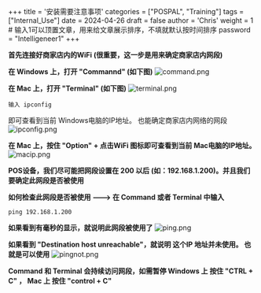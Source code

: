 +++
title = '安装需要注意事项'
categories = ["POSPAL", "Training"]
tags = ["Internal_Use"]
date = 2024-04-26
draft = false
author = 'Chris'
weight = 1 # 输入1可以顶置文章，用来给文章展示排序，不填就默认按时间排序
password = "Intelligeneer1"
+++

**首先连接好商家店内的WiFi (很重要，这一步是用来确定商家店内网段)**

**在 Windows 上，打开 "Commannd" (如下图)**
![command.png](/img/command.png)

**在 Mac 上，打开 "Terminal" (如下图)**
![terminal.png](/img/terminal.png)

```
输入 ipconfig
```
即可查看到当前 Windows电脑的IP地址。 也能确定商家店内网络的网段
![ipconfig.png](/img/ipconfig.png)

**在 Mac 上，按住 "Option" + 点击WiFi 图标即可查看到当前 Mac电脑的IP地址。**
![macip.png](/img/macip.png)

**POS设备，我们尽可能把网段设置在 200 以后 (如：192.168.1.200)。并且我们要确定此网段是否被使用**

**如何检查此网段是否被使用 ---> 在 Command 或者 Terminal 中输入** 

```
ping 192.168.1.200
```
**如果看到有毫秒的显示，就说明此网段被使用了**
![ping.png](/img/ping.png)

**如果看到 "Destination host unreachable"，就说明 这个IP 地址并未使用。 也就是可以使用**
![pingnot.png](/img/pingnot.png)

**Command 和 Terminal 会持续访问网段，如需暂停 Windows 上 按住 "CTRL + C" ， Mac 上 按住 "control + C"**
